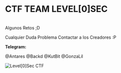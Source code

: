 # CTF TEAM LEVEL[0]SEC
</br>
Algunos Retos ;D

Cualquier Duda Problema Contactar a los Creadores :P

**Telegram:**

@Antares  @Backd  @KutBit @GonzaLil

![Level[0]Sec CTF](https://cdn.discordapp.com/icons/725486068769620069/1fabf1257fbe7be939b599ff4c9ab18b.webp?size=256)
